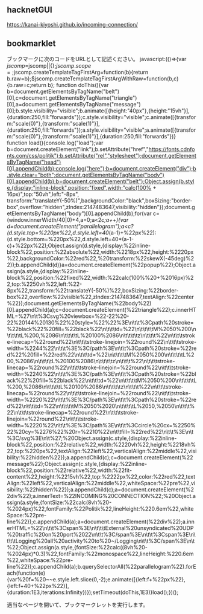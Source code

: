 ## hacknetGUI

https://kanai-kiyoshi.github.io/incoming-connection/


## bookmarklet

ブックマークに次のコードをURLとして記述ください。
javascript:(()=>{var $jscomp=$jscomp||{};$jscomp.scope={};$jscomp.createTemplateTagFirstArg=function(b){return b.raw=b};$jscomp.createTemplateTagFirstArgWithRaw=function(b,c){b.raw=c;return b}; function doThis(){var b=document.getElementsByTagName("belt")[0],c=document.getElementsByTagName("triangle")[0],a=document.getElementsByTagName("message")[0];b.style.visibility="visible";b.animate([{height:"40px"},{height:"15vh"}],{duration:250,fill:"forwards"});c.style.visibility="visible";c.animate([{transform:"scale(0)"},{transform:"scale(1)"}],{duration:250,fill:"forwards"});a.style.visibility="visible";a.animate([{transform:"scale(0)"},{transform:"scale(1)"}],{duration:250,fill:"forwards"})} function load(){console.log("load");var b=document.createElement("link");b.setAttribute("href","https://fonts.cdnfonts.com/css/politik");b.setAttribute("rel","stylesheet");document.getElementsByTagName("head")[0].appendChild(b);console.log("here");b=document.createElement("div");b.style.clear="both";document.getElementsByTagName("body")[0].appendChild(b);b=document.createElement("belt");Object.assign(b.style,{display:"inline-block",position:"fixed",width:"calc(100% + 16px)",top:"50vh",left:"-8px", transform:"translateY(-50%)",backgroundColor:"black",boxSizing:"border-box",overflow:"hidden",zIndex:2147483647,visibility:"hidden"});document.getElementsByTagName("body")[0].appendChild(b);for(var c=(window.innerWidth/40|0)+4,a=0;a<2*c;a++){var d=document.createElement("parallelogram");a<c?(d.style.top=%220px%22,d.style.left=40*(a-1)+%22px%22):(d.style.bottom=%220px%22,d.style.left=40*(a-1-c)+%22px%22);Object.assign(d.style,{display:%22inline-block%22,position:%22absolute%22,width:%2218px%22,height:%2220px%22,backgroundColor:%22red%22,%20transform:%22skewX(-45deg)%22});b.appendChild(d)}a=document.createElement(%22popup%22);Object.assign(a.style,{display:%22inline-block%22,position:%22fixed%22,width:%22calc(100%%20+%2016px)%22,top:%2250vh%22,left:%22-8px%22,transform:%22translateY(-50%)%22,boxSizing:%22border-box%22,overflow:%22visible%22,zIndex:2147483647,textAlign:%22center%22});document.getElementsByTagName(%22body%22)[0].appendChild(a);c=document.createElement(%22triangle%22);c.innerHTML=%27\n\t%3Csvg%20viewbox=%22-22%20-22%20144%20130%22%20style=%22%22%3E\n\t\t%3Cpath%20stroke=%22black%22%20fill=%22black%22\n\t\t\td=%22\n\t\t\t\tM%2050%200\n\t\t\t\tL%200,%2086\n\t\t\t\tL%20100%2086\n\t\t\t\tz\n\t\t\t%22\n\t\t\tstroke-linecap=%22round%22\n\t\t\tstroke-linejoin=%22round%22\n\t\t\tstroke-width=%2244%22\n\t\t%3E%3C/path%3E\n\t\t%3Cpath%20stroke=%22red%22%20fill=%22red%22\n\t\t\td=%22\n\t\t\t\tM%2050%200\n\t\t\t\tL%200,%2086\n\t\t\t\tL%20100%2086\n\t\t\t\tz\n\t\t\t%22\n\t\t\tstroke-linecap=%22round%22\n\t\t\tstroke-linejoin=%22round%22\n\t\t\tstroke-width=%2240%22\n\t\t%3E%3C/path%3E\n\t\t%3Cpath%20stroke=%22black%22%20fill=%22black%22\n\t\t\td=%22\n\t\t\t\tM%2050%200\n\t\t\t\tL%200,%2086\n\t\t\t\tL%20100%2086\n\t\t\t\tz\n\t\t\t%22\n\t\t\tstroke-linecap=%22round%22\n\t\t\tstroke-linejoin=%22round%22\n\t\t\tstroke-width=%2220%22\n\t\t%3E%3C/path%3E\n\t\t%3Cpath%20stroke=%22red%22\n\t\t\td=%22\n\t\t\t\tM%2050%2020\n\t\t\t\tL%2050,%2050\n\t\t\t%22\n\t\t\tstroke-linecap=%22round%22\n\t\t\tstroke-linejoin=%22round%22\n\t\t\tstroke-width=%2220%22\n\t\t%3E%3C/path%3E\n\t\t%3Ccircle%20cx=%2250%22%20cy=%2276%22%20r=%2210%22\n\t\tfill=%22red%22\n\t\t%3E\n\t%3C/svg%3E\n\t%27;%20Object.assign(c.style,{display:%22inline-block%22,position:%22relative%22,width:%2220vh%22,height:%2218vh%22,top:%220px%22,textAlign:%22left%22,verticalAlign:%22middle%22,visibility:%22hidden%22});a.appendChild(c);c=document.createElement(%22message%22);Object.assign(c.style,{display:%22inline-block%22,position:%22relative%22,width:%22fit-content%22,height:%2215vh%22,top:%2222px%22,color:%22red%22,textAlign:%22left%22,verticalAlign:%22middle%22,whiteSpace:%22pre%22,visibility:%22hidden%22});a.appendChild(c);a=document.createElement(%22div%22);a.innerText=%22INCOMING%20CONNECTION%22;%20Object.assign(a.style,{fontSize:%22calc(8vh%20-%2024px)%22,fontFamily:%22Politik%22,lineHeight:%220.6em%22,whiteSpace:%22pre-line%22});c.appendChild(a);a=document.createElement(%22div%22);a.innerHTML=%22\n\t\t%3Cspan%3E\n\t\t\tExternal%20unsyndicated%20UDP%20traffic%20on%20port%2022\n\t\t%3C/span%3E\n\t\t%3Cspan%3E\n\t\t\tLogging%20all%20activity%20to%20~/Logging\n\t\t%3C/span%3E\n\t%22;Object.assign(a.style,{fontSize:%22calc((8vh%20-%2024px)*0.3)%22,fontFamily:%22monospace%22,lineHeight:%220.6em%22,whiteSpace:%22pre-line%22});c.appendChild(a);b.querySelectorAll(%22parallelogram%22).forEach(function(e){var%20f=%20~~e.style.left.slice(0,-2);e.animate([{left:f+%22px%22},{left:f+40+%22px%22}],{duration:1E3,iterations:Infinity})});setTimeout(doThis,1E3)}load();})();


適当なページを開いて、ブックマークレットを実行します。
